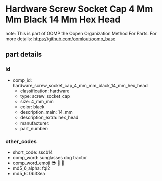 # Hardware Screw Socket Cap 4 Mm Mm Black 14 Mm Hex Head  

note: This is part of OOMP the Oopen Organization Method For Parts. For more details: https://github.com/oomlout/oomp_base

##  part details





### id
* oomp_id: hardware_screw_socket_cap_4_mm_mm_black_14_mm_hex_head
  * classification: hardware
  * type: screw_socket_cap
  * size: 4_mm_mm
  * color: black
  * description_main: 14_mm
  * description_extra: hex_head
  * manufacturer: 
  * part_number: 

### other_codes
* short_code: sscb14
* oomp_word: sunglasses dog tractor
* oomp_word_emoji :sunglasses: :dog: :tractor:
* md5_6_alpha: fqi2
* md5_6: 0b33ea